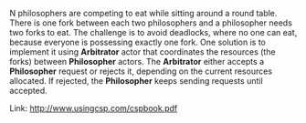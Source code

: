 N philosophers are competing to eat while sitting around a round table. There is one fork between each two philosophers and a philosopher needs two forks to eat. The challenge is to avoid deadlocks, where no one can eat, because everyone is possessing exactly one fork. One solution is to implement it using **Arbitrator** actor that coordinates the resources (the forks) between **Philosopher** actors. The **Arbitrator** either accepts a **Philosopher** request or rejects it, depending on the current resources allocated. If rejected, the **Philosopher** keeps sending requests until accepted. 

Link: http://www.usingcsp.com/cspbook.pdf
